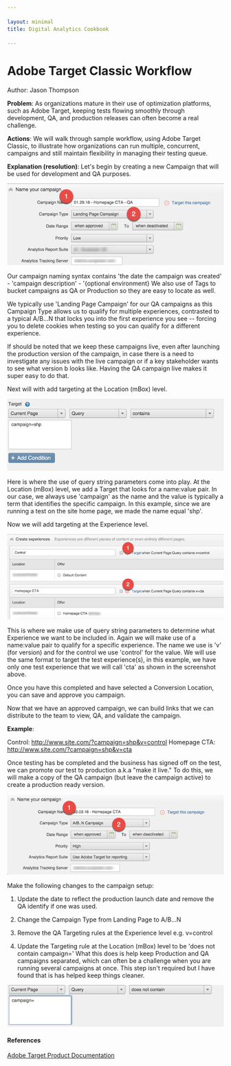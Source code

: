 ```yaml
---

layout: minimal
title: Digital Analytics Cookbook

---
```

# Adobe Target Classic Workflow
Author: Jason Thompson

__Problem__: As organizations mature in their use of optimization platforms, such as Adobe Target, keeping tests flowing smoothly through development, QA, and production releases can often become a real challenge. 

__Actions__: We will walk through sample workflow, using Adobe Target Classic, to illustrate how organizations can run multiple, concurrent, campaigns and still maintain flexibility in managing their testing queue. 

__Explanation (resolution)__: Let's begin by creating a new Campaign that will be used for development and QA purposes. 

![Adobe Target - Create New Campaign](/images/target_new_campaign.png)

Our campaign naming syntax contains 'the date the campaign was created' - 'campaign description' - '{optional environment}  We also use of Tags to bucket campaigns as QA or Production so they are easy to locate as well.

We typically use 'Landing Page Campaign' for our QA campaigns as this Campaign Type allows us to qualify for multiple experiences, contrasted to a typical A/B...N that locks you into the first experience you see -- forcing you to delete cookies when testing so you can qualify for a different experience.  

If should be noted that we keep these campaigns live, even after launching the production version of the campaign, in case there is a need to investigate any issues with the live campaign or if a key stakeholder wants to see what version b looks like. Having the QA campaign live makes it super easy to do that. 

Next will with add targeting at the Location (mBox) level.

![Adobe Target - Target Location](/images/target_target_location.png)

Here is where the use of query string parameters come into play. At the Location (mBox) level, we add a Target that looks for a name:value pair. In our case, we always use 'campaign' as the name and the value is typically a term that identifies the specific campaign. In this example, since we are running a test on the site home page, we made the name equal 'shp'. 

Now we will add targeting at the Experience level. 

![Adobe Target - Target Location](/images/target_target_experience.png)

This is where we make use of query string parameters to determine what Experience we want to be included in. Again we will make use of a name:value pair to qualify for a specific experience. The name we use is 'v' (for version) and for the control we use 'control' for the value. We will use the same format to target the test experience(s), in this example, we have only one test experience that we will call 'cta' as shown in the screenshot above. 

Once you have this completed and have selected a Conversion Location, you can save and approve you campaign.

Now that we have an approved campaign, we can build links that we can distribute to the team to view, QA, and validate the campaign.

**Example**:

Control: http://www.site.com/?campaign=shp&v=control
Homepage CTA: http://www.site.com/?campaign=shp&v=cta

Once testing has be completed and the business has signed off on the test, we can promote our test to production a.k.a "make it live." To do this, we will make a copy of the QA campaign (but leave the campaign active) to create a production ready version.

![Adobe Target - Target Location](/images/target_production_campaign.png)

Make the following changes to the campaign setup:

1. Update the date to reflect the production launch date and remove the QA identify if one was used. 

2. Change the Campaign Type from Landing Page to A/B...N

3. Remove the QA Targeting rules at the Experience level e.g. v=control

4. Update the Targeting rule at the Location (mBox) level to be 'does not contain campaign=' What this does is help keep Production and QA campaigns separated, which can often be a challenge when you are running several campaigns at once. This step isn't required but I have found that is has helped keep things cleaner. 

![Adobe Target - Target Location](/images/target_production_exclude.png)


#### References

[Adobe Target Product Documentation](https://marketing.adobe.com/resources/help/en_US/target/)
